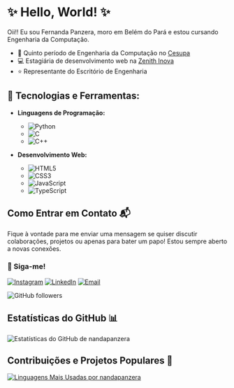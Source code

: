 # ✨ Hello, World! ✨

Oii!! Eu sou Fernanda Panzera, moro em Belém do Pará e estou cursando Engenharia da Computação.

- 📖 Quinto período de Engenharia da Computação no [Cesupa](https://www.cesupa.br)
- 💻 Estagiária de desenvolvimento web na [Zenith Inova](https://zenithinova.com.br)
- ⭐ Representante do Escritório de Engenharia 

## 📱 Tecnologias e Ferramentas: 

- **Linguagens de Programação:**
  - ![Python](https://img.shields.io/badge/Python-3776AB?style=for-the-badge&logo=python&logoColor=white)
  - ![C](https://img.shields.io/badge/C-00599C?style=for-the-badge&logo=c&logoColor=white)
  - ![C++](https://img.shields.io/badge/C++-00599C?style=for-the-badge&logo=cplusplus&logoColor=white)

- **Desenvolvimento Web:**
  - ![HTML5](https://img.shields.io/badge/HTML5-E34F26?style=for-the-badge&logo=html5&logoColor=white)
  - ![CSS3](https://img.shields.io/badge/CSS3-1572B6?style=for-the-badge&logo=css3&logoColor=white)
  - ![JavaScript](https://img.shields.io/badge/JavaScript-F7DF1E?style=for-the-badge&logo=javascript&logoColor=black)
  - ![TypeScript](https://img.shields.io/badge/TypeScript-007ACC?style=for-the-badge&logo=typescript&logoColor=white)

## Como Entrar em Contato 📬

Fique à vontade para me enviar uma mensagem se quiser discutir colaborações, projetos ou apenas para bater um papo! Estou sempre aberto a novas conexões.

### 💖 Siga-me!

[![Instagram](https://img.shields.io/badge/-Instagram-E4405F?style=flat-square&logo=instagram&logoColor=white&color=FF1493)](https://www.instagram.com/nanda_panzera/)
[![LinkedIn](https://img.shields.io/badge/-LinkedIn-0077B5?style=flat-square&logo=linkedin&logoColor=white&color=FF69B4)](https://www.linkedin.com/in/fernandapanzera/)
[![Email](https://img.shields.io/badge/-Email-D14836?style=flat-square&logo=gmail&logoColor=white&color=C71585)](mailto:fernandapanzera25@gmail.com)

![GitHub followers](https://img.shields.io/github/followers/nandapanzera?label=Follow&style=social)

## Estatísticas do GitHub 📊

![Estatísticas do GitHub de nandapanzera](https://github-readme-stats.vercel.app/api?username=nandapanzera&show_icons=true&count_private=true&hide=contribs,prs)

## Contribuições e Projetos Populares 🌟

[![Linguagens Mais Usadas por nandapanzera](https://github-readme-stats.vercel.app/api/top-langs/?username=nandapanzera&layout=compact)](https://github.com/nandapanzera)

